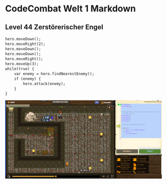 # CodeCombat Welt 1 Markdown
## Level 44 Zerstörerischer Engel
```
hero.moveDown();
hero.moveRight(2);
hero.moveDown();
hero.moveDown();
hero.moveRight();
hero.moveUp(3);
while(true) {
    var enemy = hero.findNearestEnemy();
    if (enemy) {
        hero.attack(enemy);
    }
}
```
![Alt text](image-47.png)